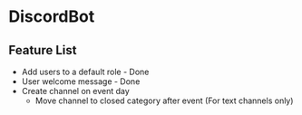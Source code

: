 # DiscordBot

## Feature List
* Add users to a default role - Done
* User welcome message - Done
* Create channel on event day 
    * Move channel to closed category after event (For text channels only)
